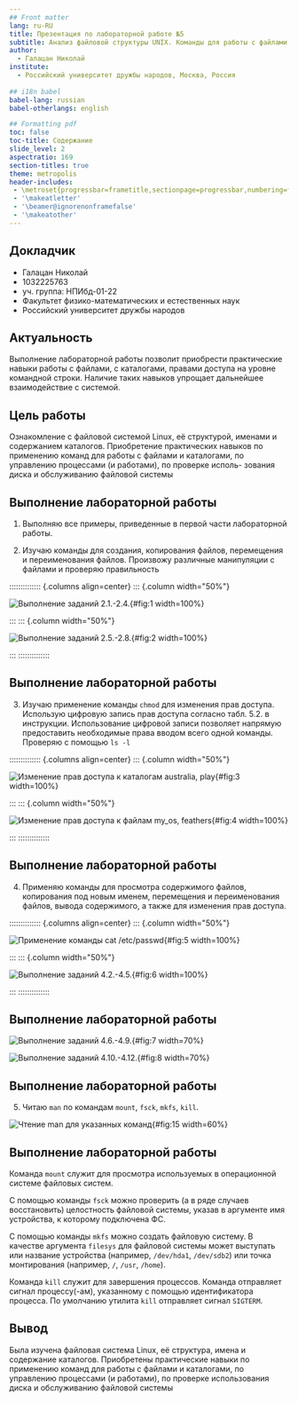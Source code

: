 ```yaml
---
## Front matter
lang: ru-RU
title: Презентация по лабораторной работе №5
subtitle: Анализ файловой структуры UNIX. Команды для работы с файлами и каталогами
author:
  - Галацан Николай
institute:
  - Российский университет дружбы народов, Москва, Россия
  
## i18n babel
babel-lang: russian
babel-otherlangs: english

## Formatting pdf
toc: false
toc-title: Содержание
slide_level: 2
aspectratio: 169
section-titles: true
theme: metropolis
header-includes:
 - \metroset{progressbar=frametitle,sectionpage=progressbar,numbering=fraction}
 - '\makeatletter'
 - '\beamer@ignorenonframefalse'
 - '\makeatother'
---
```




## Докладчик

  * Галацан Николай
  * 1032225763
  * уч. группа: НПИбд-01-22
  * Факультет физико-математических и естественных наук
  * Российский университет дружбы народов

## Актуальность

Выполнение лабораторной работы позволит приобрести практические навыки работы с файлами, с каталогами, правами доступа на уровне командной строки. Наличие таких навыков упрощает дальнейшее взаимодействие с системой.

## Цель работы

Ознакомление с файловой системой Linux, её структурой, именами и содержанием
каталогов. Приобретение практических навыков по применению команд для работы
с файлами и каталогами, по управлению процессами (и работами), по проверке исполь-
зования диска и обслуживанию файловой системы

## Выполнение лабораторной работы

1. Выполняю все примеры, приведенные в первой части лабораторной работы.

2. Изучаю команды для создания, копирования файлов, перемещения и переименования файлов. Произвожу различные манипуляции с файлами и проверяю правильность

:::::::::::::: {.columns align=center}
::: {.column width="50%"}


![Выполнение заданий 2.1.-2.4.](image/7.png){#fig:1 width=100%}

:::
::: {.column width="50%"}


![Выполнение заданий 2.5.-2.8.](image/8.png){#fig:2 width=100%}

:::
::::::::::::::


## Выполнение лабораторной работы

3. Изучаю применение команды `chmod` для изменения прав доступа. Использую цифровую запись прав доступа согласно табл. 5.2. в инструкции. Использование цифровой записи позволяет напрямую предоставить необходимые права вводом всего одной команды. Проверяю с помощью `ls -l`

:::::::::::::: {.columns align=center}
::: {.column width="50%"}

![Изменение прав доступа к каталогам australia, play](image/9.png){#fig:3 width=100%}

:::
::: {.column width="50%"}

![Изменение прав доступа к файлам my_os, feathers](image/10.png){#fig:4 width=100%}

:::
::::::::::::::

## Выполнение лабораторной работы

4. Применяю команды для просмотра содержимого файлов, копирования под новым именем, перемещения и переименования файлов, вывода содержимого, а также для изменения прав доступа.

:::::::::::::: {.columns align=center}
::: {.column width="50%"}

![Применение команды cat /etc/passwd](image/11.png){#fig:5 width=100%}

:::
::: {.column width="50%"}


![Выполнение заданий 4.2.-4.5.](image/12.png){#fig:6 width=100%}

:::
::::::::::::::

## Выполнение лабораторной работы
 
![Выполнение заданий 4.6.-4.9.](image/13.png){#fig:7 width=70%}

![Выполнение заданий 4.10.-4.12.](image/14.png){#fig:8 width=70%}
 
## Выполнение лабораторной работы

5. Читаю `man` по командам  `mount`, `fsck`, `mkfs`, `kill`.

![Чтение man для указанных команд](image/15.png){#fig:15 width=60%}

## Выполнение лабораторной работы

Команда `mount` служит для просмотра используемых в операционной системе файловых систем.

С помощью команды `fsck` можно проверить (а в ряде случаев восстановить) целостность файловой системы, указав в аргументе имя устройства, к которому подключена ФС.

С помощью команды `mkfs` можно создать файловую систему. В качестве аргумента `filesys` для файловой системы может выступать или название устройства (например, `/dev/hda1`, `/dev/sdb2`) или точка монтирования (например, `/`, `/usr`, `/home`). 

Команда `kill` служит для завершения процессов. Команда отправляет сигнал процессу(-ам), указанному с помощью идентификатора процесса. По умолчанию утилита `kill` отправляет сигнал `SIGTERM`.


## Вывод

Была изучена файловая система Linux, её структура, имена и содержание каталогов. Приобретены практические навыки по применению команд для работы с файлами и каталогами, по управлению процессами (и работами), по проверке использования диска и обслуживанию файловой системы


